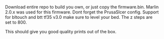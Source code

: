 Download entire repo to build you own, or just copy the firmware.bin.
Marlin 2.0.x was used for this firmware.
Dont forget the PrusaSlcer config.
Support for bltouch and btt tf35 v3.0
make sure to level your bed.
The z steps are set to 800.

This should give you good quality prints out of the box.